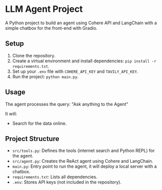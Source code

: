 # LLM Agent Project
A Python project to build an agent using Cohere API and LangChain with a simple chatbox for the front-end with Gradio.

## Setup
1. Clone the repository.
2. Create a virtual environment and install dependencies: `pip install -r requirements.txt`.
3. Set up your `.env` file with `COHERE_API_KEY` and `TAVILY_API_KEY`.
4. Run the project: `python main.py`.

## Usage
The agent processes the query:
"Ask anything to the Agent"

It will:
- Search for the data online.

## Project Structure
- `src/tools.py`: Defines the tools (internet search and Python REPL) for the agent.
- `src/agent.py`: Creates the ReAct agent using Cohere and LangChain.
- `main.py`: Entry point to run the agent, it will deploy a local server with a chatbox.
- `requirements.txt`: Lists all dependencies.
- `.env`: Stores API keys (not included in the repository).